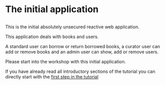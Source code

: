 # The initial application

## 

This is the initial absolutely unsecured reactive web application.

This application deals with books and users.

A standard user can borrow or return borrowed books, a curator user can add or remove books
and an admin user can show, add or remove users.

Please start into the workshop with this initial application.


If you have already read all introductory sections of the tutorial you can directly
start with the [first step in the tutorial](https://andifalk.github.io/reactive-spring-security-5-workshop/#_step_1_auto_configuration)
